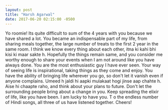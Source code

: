 ```yaml
---
layout: post
title: "Harsh Agarwal"
date: 2017-06-20 02:15:00 -0500
---
```


Yo roomie! Its quite difficult to sum of the 4 years with you because we have shared a lot. You became an indispensable part of my life, from sharing meals together, the large number of treats to the first 2 year in the same room.  I think we know every thing about each other, itna ki  kahi bhi kisi ki maar sakte h.  Hopefully the things remain same, and you consider me worthy enough to share your events when I am not around like you have always done. You are the most enthusiastic guy I have ever seen. Your way of seeing life is inspirational, taking things as they come and enjoy.  You have the ability of bringing life wherever you go, so don't let it vanish even if anyone complains. 
Umeed h jaldi hi aapki mulakaat hogi jinse aap chahte h.  Aise hi chaapte raho, and think about your plans to future. Don't let the surrounding people bring about a change in you.
Keep spreading the elixir of life, like you have been. I am lucky to have you. 
T o the endless number of Hindi songs, all three of us  have listened together.
Cheers!
